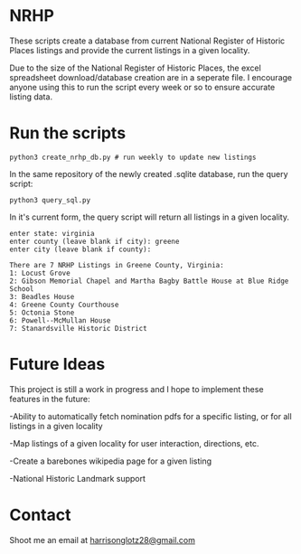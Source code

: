 # NRHP
These scripts create a database from current National Register of Historic Places listings and provide the current listings in a given locality.

Due to the size of the National Register of Historic Places, the excel spreadsheet download/database creation are in a seperate file. I encourage anyone using this to run the script every week or so to ensure accurate listing data.

# Run the scripts

```
python3 create_nrhp_db.py # run weekly to update new listings
```
In the same repository of the newly created .sqlite database, run the query script:
```
python3 query_sql.py
```
In it's current form, the query script will return all listings in a given locality.

```
enter state: virginia
enter county (leave blank if city): greene
enter city (leave blank if county): 

There are 7 NRHP Listings in Greene County, Virginia: 
1: Locust Grove
2: Gibson Memorial Chapel and Martha Bagby Battle House at Blue Ridge School
3: Beadles House
4: Greene County Courthouse
5: Octonia Stone
6: Powell--McMullan House
7: Stanardsville Historic District
```

# Future Ideas
This project is still a work in progress and I hope to implement these features in the future:

-Ability to automatically fetch nomination pdfs for a specific listing, or for all listings in a given locality

-Map listings of a given locality for user interaction, directions, etc.

-Create a barebones wikipedia page for a given listing

-National Historic Landmark support

# Contact
Shoot me an email at harrisonglotz28@gmail.com
